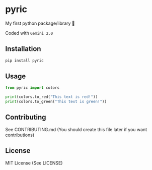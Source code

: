 # pyric

My first python package/library 🥚

Coded with `Gemini 2.0`


## Installation

```bash
pip install pyric
```

## Usage

```python
from pyric import colors

print(colors.to_red("This text is red!"))
print(colors.to_green("This text is green!"))
```

## Contributing

See CONTRIBUTING.md (You should create this file later if you want contributions)

## License

MIT License (See LICENSE)

